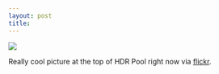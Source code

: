 ```yaml
---
layout: post
title: 
---
```


<img src="/tumblr_files/tumblr_kt6sehRGSD1qzoid4o1_500.jpg"/><br/><p>Really cool picture at the top of HDR Pool right now via <a href="http://www.flickr.com/photos/stuckincustoms/4105054854/">flickr</a>.</p>
